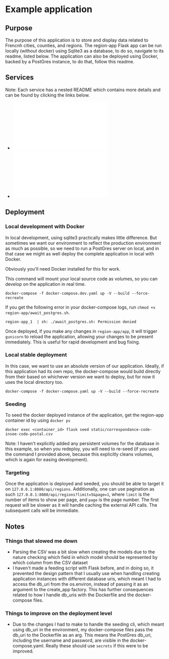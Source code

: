 # Example application
## Purpose
The purpose of this application is to store and display data related to Frencnh cities, counties, and regions.
The region-app Flask app can be run locally (without docker) using Sqlite3 as a database, to do so, navigate to its readme, listed below. The application can also be deployed using Docker, backed by a PostGres instance, to do that, follow this readme.

## Services
Note: Each service has a nested README which contains more details and can be found by clicking the links below.
- ![Region-App](region-app/README.md)
- ![PostGres](postgres/README.md)

## Deployment
### Local development with Docker
In local development, using sqlite3 practically makes little difference. But sometimes we want our environment to reflect the production environment as much as possible, so we need to run a PostGres server on local, and in that case we might as well deploy the complete application in local with Docker.

Obviously you'll need Docker installed for this for work.

This command will mount your local source code as volumes, so you can develop on the application in real time.
```
docker-compose -f docker-compose.dev.yaml up -V --build --force-recreate
```
If you get the following error in your docker-compose logs, run `chmod +x region-app/await_postgres.sh`.
```
region-app_1  | sh: ./await_postgres.sh: Permission denied
```
Once deployed, if you make any changes in `region-app/app`, it will trigger `gunicorn` to reload the application, allowing your changes to be present immediately. This is useful for rapid development and bug fixing.

### Local stable deployment
In this case, we want to use an absolute version of our application. Ideally, if this application had its own repo, the docker-compose would build directly from their based on whichever version we want to deploy, but for now it uses the local directory too.
```
docker-compose -f docker-compose.yaml up -V --build --force-recreate
```

### Seeding
To seed the docker deployed instance of the application, get the region-app container id by using `docker ps`
```
docker exec <container_id> flask seed static/correspondance-code-insee-code-postal.csv
```
Note: I haven't explicitly added any persistent volumes for the database in this example, so when you redeploy, you will need to re-seed (if you used the command I provided above, because this explicitly cleans volumes, which is again for easing development).

### Targeting
Once the application is deployed and seeded, you should be able to target it on `127.0.0.1:8080/api/regions`. Additionally, one can use pagination as such `127.0.0.1:8080/api/regions?limit=5&page=1`, where `limit` is the number of items to show per page, and `page` is the page number. The first request will be slower as it will handle caching the external API calls. The subsequent calls will be immediate.

## Notes
### Things that slowed me down
- Parsing the CSV was a bit slow when creating the models due to the nature checking which field in which model should be represented by which column from the CSV dataset
- I haven't made a feeding script with Flask before, and in doing so, it prevented the design pattern that I usually use when handling creating application instances with different database uris, which meant I had to access the db_uri from the os.environ, instead of passing it as an argument to the create_app factory. This has further consequences related to how I handle db_uris with the Dockerfile and the docker-compose files.

### Things to improve on the deployment level
- Due to the changes I had to make to handle the seeding cli, which meant using db_uri in the environment, my docker-compose files pass the db_uri to the Dockerfile as an arg. This means the PostGres db_uri, including the username and password, are visible in the docker-compose.yaml. Really these should use `secrets` if this were to be improved.
